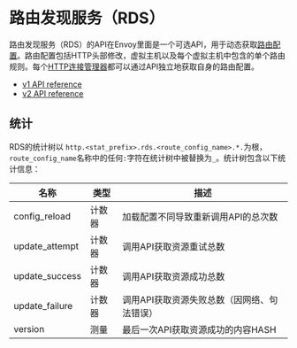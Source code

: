 # 路由发现服务（RDS）

路由发现服务（RDS）的API在Envoy里面是一个可选API，用于动态获取[路由配置](../../api-v1/route_config/route_config.md#config-http-conn-man-route-table)。路由配置包括HTTP头部修改，虚拟主机以及每个虚拟主机中包含的单个路由规则。每个[HTTP连接管理器](http_conn_man.md#config-http-conn-man)都可以通过API独立地获取自身的路由配置。

- [v1 API reference](https://www.envoyproxy.io/docs/envoy/latest/api-v1/route_config/rds.md#config-http-conn-man-rds-v1)
- [v2 API reference](../overview/v2_overview.md#v2-grpc-streaming-endpoints)

## 统计

RDS的统计树以 `http.<stat_prefix>.rds.<route_config_name>.*.`为根，`route_config_name`名称中的任何`:`字符在统计树中被替换为`_`。统计树包含以下统计信息：

| 名称          | 类型   | 描述                                |
| ------------- | ------ | ----------------------------------- |
| config_reload | 计数器 | 加载配置不同导致重新调用API的总次数 |
|	update_attempt	|	计数器		|	调用API获取资源重试总数	|
|	update_success	|	计数器		|	调用API获取资源成功总数	|
|	update_failure	|	计数器		|	调用API获取资源失败总数（因网络、句法错误）	|
|	version	|	测量	|	最后一次API获取资源成功的内容HASH	|
